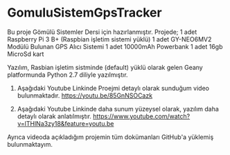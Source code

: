 # GomuluSistemGpsTracker
Bu proje Gömülü Sistemler Dersi için hazırlanmıştır.
Projede;
1 adet Raspberry Pi 3 B+ (Raspbian işletim sistemi yüklü)
1 adet GY-NEO6MV2 Modülü Bulunan GPS Alıcı Sistemi
1 adet 10000mAh Powerbank
1 adet 16gb MicroSd kart

Yazılım, Rasbian işletim sistminde (default) yüklü olarak gelen Geany platformunda Python 2.7 diliyle yazılmıştır.

1. Aşağıdaki Youtube Linkinde Proejmi detaylı olarak sunduğum video bulunmaktadır.
https://youtu.be/85GnNSOCazk

2. Aşağıdaki Youtube Linkinde daha sunum yüzeysel olarak, yazılım daha detaylı olarak anlatılmıştır.
https://www.youtube.com/watch?v=lTHlNa3zy18&feature=youtu.be

Ayrıca videoda açıkladığım projemin tüm dokümanları GitHub'a yüklemiş bulunmaktayım.

